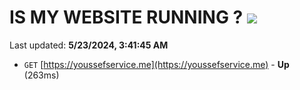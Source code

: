 # IS MY WEBSITE RUNNING ? [![](https://img.shields.io/static/v1?label=Sponsor&message=%E2%9D%A4&logo=GitHub&color=%23fe8e86)](https://github.com/sponsors/<username>)

Last updated: **5/23/2024, 3:41:45 AM**

- `GET` [https://youssefservice.me](https://youssefservice.me) - **Up** (263ms)
